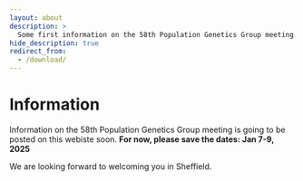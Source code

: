 ```yaml
---
layout: about
description: >
  Some first information on the 58th Population Genetics Group meeting
hide_description: true
redirect_from:
  - /download/
---
```


# Information

Information on the 58th Population Genetics Group meeting is going to be posted on this webiste soon. **For now, please save the dates: Jan 7-9, 2025**

We are looking forward to welcoming you in Sheffield.

